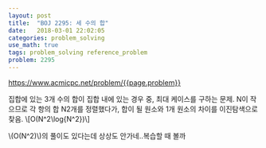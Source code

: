 ```yaml
---
layout: post
title:  "BOJ 2295: 세 수의 합"
date:   2018-03-01 22:02:05 
categories: problem_solving
use_math: true
tags: problem_solving reference_problem
problem: 2295
---
```


<a target="_blank" href="https://www.acmicpc.net/problem/{{page.problem}}">https://www.acmicpc.net/problem/{{page.problem}}</a><br/>

집합에 있는 3개 수의 합이 집합 내에 있는 경우 중, 최대 케이스를 구하는 문제. 
N이 작으므로 각 항의 합 N2개를 정렬했다가, 합이 될 원소와 1개 원소의 차이를 이진탐색으로 찾음. 
\\[O(N^2\log{N^2})\\]

\\(O(N^2)\\)의 풀이도 있다는데 상상도 안가네..복습할 때 볼까